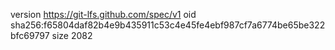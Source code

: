 version https://git-lfs.github.com/spec/v1
oid sha256:f65804daf82b4e9b435911c53c4e45fe4ebf987cf7a6774be65be322bfc69797
size 2082
